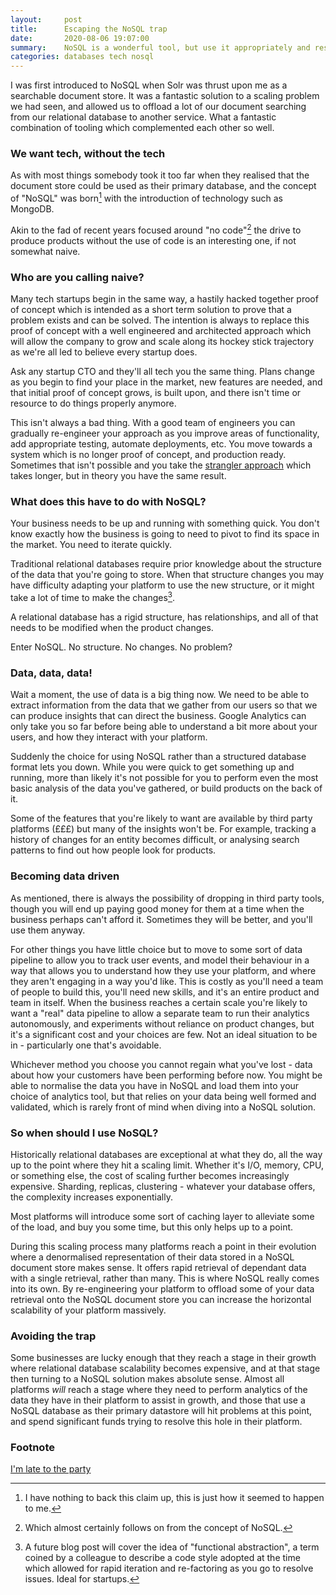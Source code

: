 ```yaml
---
layout:     post
title:      Escaping the NoSQL trap
date:       2020-08-06 19:07:00
summary:    NoSQL is a wonderful tool, but use it appropriately and responsibly.
categories: databases tech nosql
---
```


I was first introduced to NoSQL when Solr was thrust upon me as a searchable
document store. It was a fantastic solution to a scaling problem we had seen,
and allowed us to offload a lot of our document searching from our relational
database to another service. What a fantastic combination of tooling which
complemented each other so well.

### We want tech, without the tech

As with most things somebody took it too far when they realised that the
document store could be used as their primary database, and the concept of
"NoSQL" was born[^1] with the introduction of technology such as MongoDB.

Akin to the fad of recent years focused around "no code"[^2] the drive to
produce products without the use of code is an interesting one, if not somewhat
naive.

[^1]: I have nothing to back this claim up, this is just how it seemed to happen to me.

[^2]: Which almost certainly follows on from the concept of NoSQL[^3].

[^3]: Likewise.

### Who are you calling naive?

Many tech startups begin in the same way, a hastily hacked together proof of
concept which is intended as a short term solution to prove that a problem
exists and can be solved. The intention is always to replace this proof of
concept with a well engineered and architected approach which will allow the
company to grow and scale along its hockey stick trajectory as we're all led to
believe every startup does.

Ask any startup CTO and they'll all tech you the same thing. Plans change as
you begin to find your place in the market, new features are needed, and that
initial proof of concept grows, is built upon, and there isn't time or resource
to do things properly anymore.

This isn't always a bad thing. With a good team of engineers you can gradually
re-engineer your approach as you improve areas of functionality, add
appropriate testing, automate deployments, etc. You move towards a system which
is no longer proof of concept, and production ready. Sometimes that isn't
possible and you take the [strangler approach](https://martinfowler.com/bliki/StranglerFigApplication.html) which
takes longer, but in theory you have the same result.

### What does this have to do with NoSQL?

Your business needs to be up and running with something quick. You don't know
exactly how the business is going to need to pivot to find its space in the
market. You need to iterate quickly. 

Traditional relational databases require prior knowledge about the structure of
the data that you're going to store. When that structure changes you may have
difficulty adapting your platform to use the new structure, or it might take a
lot of time to make the changes[^4].

A relational database has a rigid structure, has relationships, and all of that
needs to be modified when the product changes.

Enter NoSQL. No structure. No changes. No problem?

[^4]: A future blog post will cover the idea of "functional abstraction", a term coined by a colleague to describe a code style adopted at the time which allowed for rapid iteration and re-factoring as you go to resolve issues.  Ideal for startups.

### Data, data, data!

Wait a moment, the use of data is a big thing now. We need to be able to
extract information from the data that we gather from our users so that we can
produce insights that can direct the business. Google Analytics can only take
you so far before being able to understand a bit more about your users, and how
they interact with your platform.

Suddenly the choice for using NoSQL rather than a structured database format
lets you down. While you were quick to get something up and running,
more than likely it's not possible for you to perform even the most basic
analysis of the data you've gathered, or build products on the back of it.

Some of the features that you're likely to want are available by third party
platforms (£££) but many of the insights won't be. For example, tracking a
history of changes for an entity becomes difficult, or analysing search
patterns to find out how people look for products.

### Becoming data driven

As mentioned, there is always the possibility of dropping in third party tools,
though you will end up paying good money for them at a time when the business
perhaps can't afford it. Sometimes they will be better, and you'll use them
anyway.

For other things you have little choice but to move to some sort of data
pipeline to allow you to track user events, and model their behaviour in a way
that allows you to understand how they use your platform, and where they aren't
engaging in a way you'd like. This is costly as you'll need a team of people to
build this, you'll need new skills, and it's an entire product and team in
itself. When the business reaches a certain scale you're likely to want a
"real" data pipeline to allow a separate team to run their analytics
autonomously, and experiments without reliance on product changes, but it's a
significant cost and your choices are few. Not an ideal situation to be in -
particularly one that's avoidable.

Whichever method you choose you cannot regain what you've lost - data about how
your customers have been performing before now. You might be able to normalise
the data you have in NoSQL and load them into your choice of analytics tool,
but that relies on your data being well formed and validated, which is rarely
front of mind when diving into a NoSQL solution.

### So when should I use NoSQL?

Historically relational databases are exceptional at what they do, all the way
up to the point where they hit a scaling limit. Whether it's I/O, memory, CPU,
or something else, the cost of scaling further becomes increasingly expensive.
Sharding, replicas, clustering - whatever your database offers, the complexity
increases exponentially.

Most platforms will introduce some sort of caching layer to alleviate some of
the load, and buy you some time, but this only helps up to a point.

During this scaling process many platforms reach a point in their evolution
where a denormalised representation of their data stored in a NoSQL document
store makes sense. It offers rapid retrieval of dependant data with a single
retrieval, rather than many. This is where NoSQL really comes into its own. By
re-engineering your platform to offload some of your data retrieval onto the
NoSQL document store you can increase the horizontal scalability of your
platform massively.

### Avoiding the trap

Some businesses are lucky enough that they reach a stage in their growth where
relational database scalability becomes expensive, and at that stage then
turning to a NoSQL solution makes absolute sense. Almost all platforms *will*
reach a stage where they need to perform analytics of the data they have in
their platform to assist in growth, and those that use a NoSQL database as
their primary datastore will hit problems at this point, and spend significant
funds trying to resolve this hole in their platform.

### Footnote

[I'm late to the party](https://www.enterprisedb.com/blog/those-who-forget-past-are-doomed-repeat-it)
